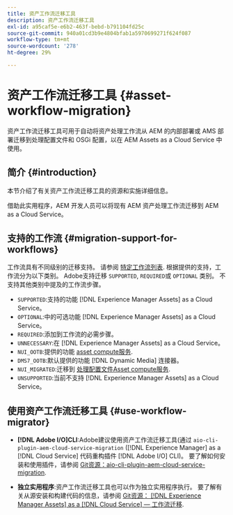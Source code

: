 ```yaml
---
title: 资产工作流迁移工具
description: 资产工作流迁移工具
exl-id: a95caf5e-e6b2-463f-bebd-b791104fd25c
source-git-commit: 940a01cd3b9e4804bfab1a5970699271f624f087
workflow-type: tm+mt
source-wordcount: '278'
ht-degree: 29%

---
```


# 资产工作流迁移工具 {#asset-workflow-migration}

资产工作流迁移工具可用于自动将资产处理工作流从 AEM 的内部部署或 AMS 部署迁移到处理配置文件和 OSGi 配置，以在 AEM Assets as a Cloud Service 中使用。

## 简介 {#introduction}

本节介绍了有关资产工作流迁移工具的资源和实施详细信息。

借助此实用程序，AEM 开发人员可以将现有 AEM 资产处理工作流迁移到 AEM as a Cloud Service。

## 支持的工作流 {#migration-support-for-workflows}

工作流具有不同级别的迁移支持。 请参阅 [特定工作流列表](https://github.com/adobe/aem-cloud-migration/blob/master/src/main/resources/workflowSteps.properties). 根据提供的支持，工作流分为以下类别。 Adobe支持迁移 `SUPPORTED`, `REQUIRED`或 `OPTIONAL` 类别。 不支持其他类别中提及的工作流步骤。

* `SUPPORTED`:支持的功能 [!DNL Experience Manager Assets] as a Cloud Service。
* `OPTIONAL`:中的可选功能 [!DNL Experience Manager Assets] as a Cloud Service。
* `REQUIRED`:添加到工作流的必需步骤。
* `UNNECESSARY`:在 [!DNL Experience Manager Assets] as a Cloud Service。
* `NUI_OOTB`:提供的功能 [asset compute服务](/help/assets/asset-microservices-configure-and-use.md).
* `DMS7_OOTB`:默认提供的功能 [!DNL Dynamic Media] 连接器。
* `NUI_MIGRATED`:迁移到 [处理配置文件Asset compute服务](/help/assets/asset-microservices-configure-and-use.md).
* `UNSUPPORTED`:当前不支持 [!DNL Experience Manager Assets] as a Cloud Service。

## 使用资产工作流迁移工具 {#use-workflow-migrator}

* **[!DNL Adobe I/O]CLI**:Adobe建议使用资产工作流迁移工具(通过 `aio-cli-plugin-aem-cloud-service-migration` ([!DNL Experience Manager] as a [!DNL Cloud Service] 代码重构插件 [!DNL Adobe I/O] CLI)。 要了解如何安装和使用插件，请参阅 [Git资源：aio-cli-plugin-aem-cloud-service-migration](https://github.com/adobe/aio-cli-plugin-aem-cloud-service-migration#introduction).

* **独立实用程序**:资产工作流迁移工具也可以作为独立实用程序执行。 要了解有关从源安装和构建代码的信息，请参阅 [Git资源： [!DNL Experience Manager Assets] as a [!DNL Cloud Service]  — 工作流迁移](https://github.com/adobe/aem-cloud-migration).
